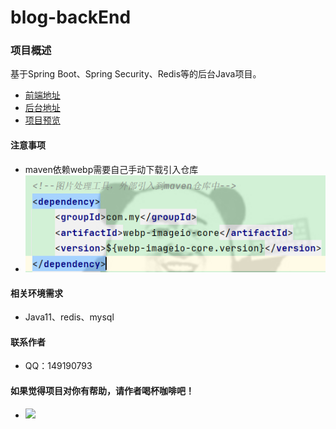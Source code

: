 # blog-backEnd

### 项目概述

基于Spring Boot、Spring Security、Redis等的后台Java项目。

* [前端地址](https://github.com/GaoShengGang/blog-frontEnd)
* [后台地址](https://github.com/GaoShengGang/blog-backEnd)
* [项目预览](https://shuaigang.top)

#### 注意事项

* maven依赖webp需要自己手动下载引入仓库
* ![img.png](img.png)

#### 相关环境需求

* Java11、redis、mysql

#### 联系作者

* QQ：149190793

#### 如果觉得项目对你有帮助，请作者喝杯咖啡吧！

* <img src="https://shuaigang.top/gsg/static-resource/formal/6/20211214/1639480627841-1295237287068419.webp" width="250"/>
